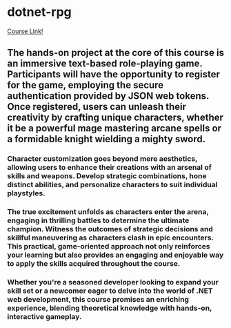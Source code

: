 # dotnet-rpg

[Course Link!](https://www.udemy.com/course/net-core-31-web-api-entity-framework-core-jumpstart/)

## The hands-on project at the core of this course is an immersive text-based role-playing game. Participants will have the opportunity to register for the game, employing the secure authentication provided by JSON web tokens. Once registered, users can unleash their creativity by crafting unique characters, whether it be a powerful mage mastering arcane spells or a formidable knight wielding a mighty sword.

### Character customization goes beyond mere aesthetics, allowing users to enhance their creations with an arsenal of skills and weapons. Develop strategic combinations, hone distinct abilities, and personalize characters to suit individual playstyles.

### The true excitement unfolds as characters enter the arena, engaging in thrilling battles to determine the ultimate champion. Witness the outcomes of strategic decisions and skillful maneuvering as characters clash in epic encounters. This practical, game-oriented approach not only reinforces your learning but also provides an engaging and enjoyable way to apply the skills acquired throughout the course.

### Whether you're a seasoned developer looking to expand your skill set or a newcomer eager to delve into the world of .NET web development, this course promises an enriching experience, blending theoretical knowledge with hands-on, interactive gameplay.
